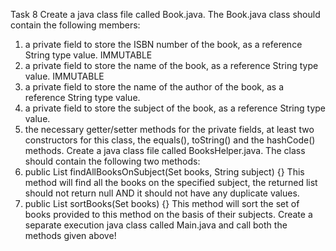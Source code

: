 Task 8 Create a java class file called Book.java. The Book.java class should contain the following members:

1. a private field to store the ISBN number of the book, as a reference String type value. IMMUTABLE
2. a private field to store the name of the book, as a reference String type value. IMMUTABLE
3. a private field to store the name of the author of the book, as a reference String type value.
4. a private field to store the subject of the book, as a reference String type value.
5. the necessary getter/setter methods for the private fields, at least two constructors for this class, the equals(),
   toString() and the hashCode() methods. Create a java class file called BooksHelper.java. The class should contain the
   following two methods:
1. public List<Book> findAllBooksOnSubject(Set<Book> books, String subject) {} This method will find all the books on
   the specified subject, the returned list should not return null AND it should not have any duplicate values.
2. public List<Book> sortBooks(Set<Book> books) {} This method will sort the set of books provided to this method on the
   basis of their subjects. Create a separate execution java class called Main.java and call both the methods given
   above!
